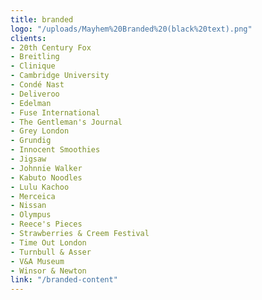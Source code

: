 ```yaml
---
title: branded
logo: "/uploads/Mayhem%20Branded%20(black%20text).png"
clients:
- 20th Century Fox
- Breitling
- Clinique
- Cambridge University
- Condé Nast
- Deliveroo
- Edelman
- Fuse International
- The Gentleman's Journal
- Grey London
- Grundig
- Innocent Smoothies
- Jigsaw
- Johnnie Walker
- Kabuto Noodles
- Lulu Kachoo
- Merceica
- Nissan
- Olympus
- Reece's Pieces
- Strawberries & Creem Festival
- Time Out London
- Turnbull & Asser
- V&A Museum
- Winsor & Newton
link: "/branded-content"
---
```


